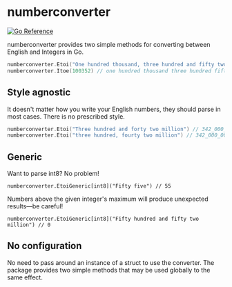# numberconverter
[![Go Reference](https://pkg.go.dev/badge/github.com/will-lol/numberconverter.svg)](https://pkg.go.dev/github.com/will-lol/numberconverter)

numberconverter provides two simple methods for converting between English and Integers in Go.

```go
numberconverter.Etoi("One hundred thousand, three hundred and fifty two") // 100_352
numberconverter.Itoe(100352) // one hundred thousand three hundred fifty-two
```

## Style agnostic

It doesn't matter how you write your English numbers, they should parse in most cases. There is no prescribed style.

```go
numberconverter.Etoi("Three hundred and forty two million") // 342_000_000
numberconverter.Etoi("three hundred, fourty two million") // 342_000_000
```

## Generic

Want to parse int8? No problem!

```
numberconverter.EtoiGeneric[int8]("Fifty five") // 55
```

Numbers above the given integer's maximum will produce unexpected results—be careful!

```
numberconverter.EtoiGeneric[int8]("Fifty hundred and fifty two million") // 0
```

## No configuration

No need to pass around an instance of a struct to use the converter. The package provides two simple methods that may be used globally to the same effect.
